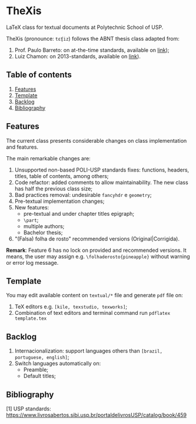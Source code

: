 TheXis
=======

LaTeX class for textual documents at Polytechnic School of USP.

TheXis (pronounce: `tɛʧiz`) follows the ABNT thesis class adapted from: 

1. Prof. Paulo Barreto: on at-the-time standards, available on [link](https://www.ime.usp.br/~leofl/tex/));
2. Luiz Chamon: on 2013-standards, available on [link](https://github.com/lfochamon/poliTeX)). 

## Table of contents

1. [Features](#features)
2. [Template](#template)
3. [Backlog](#backlog)
4. [Bibliography](#bibliography)

## Features

The current class presents considerable changes on class implementation and features. 

The main remarkable changes are:

1. Unsupported non-based POLI-USP standards fixes: functions, headers, titles, table of contents, among others;
2. Code refactor: added comments to allow maintainability. The new class has half the previous class size;
3. Bad practices removal: undesirable ```fancyhdr``` e ```geometry```;
4. Pre-textual implementation changes;
5. New features: 
    - pre-textual and under chapter titles epigraph;
    - `\part`;
    - multiple authors;
    - Bachelor thesis;
6. "(Falsa) folha de rosto" recommended versions (Original|Corrigida). 
 
__Remark__: Feature 6 has no lock on provided and recommended versions. It means, the user may assign e.g. `\folhaderosto{pineapple}` without warning or error log message. 

## Template

You may edit available content on `textual/*` file and generate `pdf` file on: 

1. TeX editors e.g. `[kile, texstudio, texworks]`;
2. Combination of text editors and terminal command run `pdflatex template.tex` 

## Backlog
    
1. Internacionalization: support languages others than `[brazil, portuguese, english]`;
2. Switch languages automatically on:
    - Preamble;
    - Default titles;

## Bibliography

[1] USP standards: https://www.livrosabertos.sibi.usp.br/portaldelivrosUSP/catalog/book/459

